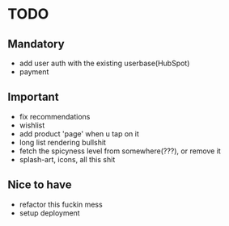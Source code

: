 # TODO

## Mandatory
- add user auth with the existing userbase(HubSpot)
- payment

## Important
- fix recommendations
- wishlist
- add product 'page' when u tap on it
- long list rendering bullshit
- fetch the spicyness level from somewhere(???), or remove it
- splash-art, icons, all this shit

## Nice to have
- refactor this fuckin mess
- setup deployment
